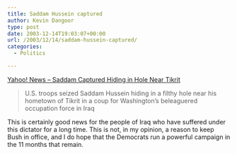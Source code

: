 ```yaml
---
title: Saddam Hussein captured
author: Kevin Dangoor
type: post
date: 2003-12-14T19:03:07+00:00
url: /2003/12/14/saddam-hussein-captured/
categories:
  - Politics

---
```

[Yahoo! News &#8211; Saddam Captured Hiding in Hole Near Tikrit][1]

> U.S. troops seized Saddam Hussein hiding in a filthy hole near his hometown of Tikrit in a coup for Washington&#8217;s beleaguered occupation force in Iraq

This is certainly good news for the people of Iraq who have suffered under this dictator for a long time. This is not, in my opinion, a reason to keep Bush in office, and I do hope that the Democrats run a powerful campaign in the 11 months that remain.

 [1]: http://story.news.yahoo.com/news?tmpl=story&cid=578&u=/nm/20031214/ts_nm/iraq_dc_477 "Yahoo! News - Saddam Captured Hiding in Hole Near Tikrit"
